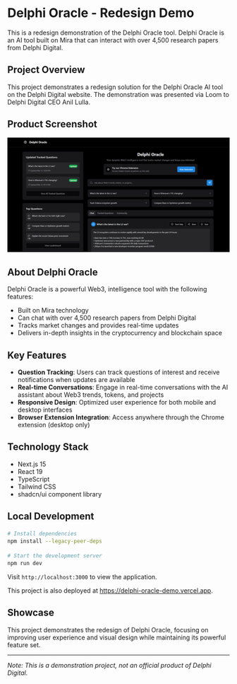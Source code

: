 # Delphi Oracle - Redesign Demo

This is a redesign demonstration of the Delphi Oracle tool. Delphi Oracle is an AI tool built on Mira that can interact with over 4,500 research papers from Delphi Digital.

## Project Overview

This project demonstrates a redesign solution for the Delphi Oracle AI tool on the Delphi Digital website. The demonstration was presented via Loom to Delphi Digital CEO Anil Lulla.

## Product Screenshot

![Delphi Oracle Demo](/public/screenshots/screenshot.png)

## About Delphi Oracle

Delphi Oracle is a powerful Web3, intelligence tool with the following features:
- Built on Mira technology
- Can chat with over 4,500 research papers from Delphi Digital
- Tracks market changes and provides real-time updates
- Delivers in-depth insights in the cryptocurrency and blockchain space

## Key Features

- **Question Tracking**: Users can track questions of interest and receive notifications when updates are available
- **Real-time Conversations**: Engage in real-time conversations with the AI assistant about Web3 trends, tokens, and projects
- **Responsive Design**: Optimized user experience for both mobile and desktop interfaces
- **Browser Extension Integration**: Access anywhere through the Chrome extension (desktop only)

## Technology Stack

- Next.js 15
- React 19
- TypeScript
- Tailwind CSS
- shadcn/ui component library

## Local Development

```bash
# Install dependencies
npm install --legacy-peer-deps

# Start the development server
npm run dev
```

Visit `http://localhost:3000` to view the application.

This project is also deployed at https://delphi-oracle-demo.vercel.app.

## Showcase

This project demonstrates the redesign of Delphi Oracle, focusing on improving user experience and visual design while maintaining its powerful feature set.

---

*Note: This is a demonstration project, not an official product of Delphi Digital.* 